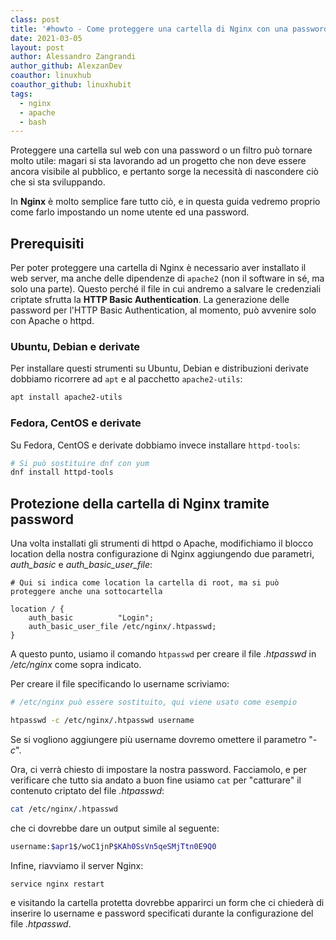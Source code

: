 ```yaml
---
class: post
title: '#howto - Come proteggere una cartella di Nginx con una password'
date: 2021-03-05
layout: post
author: Alessandro Zangrandi
author_github: AlexzanDev
coauthor: linuxhub
coauthor_github: linuxhubit
tags:
  - nginx  
  - apache  
  - bash
---
```

Proteggere una cartella sul web con una password o un filtro può tornare molto utile: magari si sta lavorando ad un progetto che non deve essere ancora visibile al pubblico, e pertanto sorge la necessità di nascondere ciò che si sta sviluppando.

In **Nginx** è molto semplice fare tutto ciò, e in questa guida vedremo proprio come farlo impostando un nome utente ed una password.

## Prerequisiti

Per poter proteggere una cartella di Nginx è necessario aver installato il web server, ma anche delle dipendenze di `apache2` (non il software in sé, ma solo una parte). Questo perché il file in cui andremo a salvare le credenziali criptate sfrutta la **HTTP Basic Authentication**. La generazione delle password per l'HTTP Basic Authentication, al momento, può avvenire solo con Apache o httpd.

### Ubuntu, Debian e derivate

Per installare questi strumenti su Ubuntu, Debian e distribuzioni derivate dobbiamo ricorrere ad `apt` e al pacchetto `apache2-utils`:

```bash
apt install apache2-utils
```

### Fedora, CentOS e derivate

Su Fedora, CentOS e derivate dobbiamo invece installare `httpd-tools`:

```bash
# Si può sostituire dnf con yum
dnf install httpd-tools
```

## Protezione della cartella di Nginx tramite password

Una volta installati gli strumenti di httpd o Apache, modifichiamo il blocco location della nostra configurazione di Nginx aggiungendo due parametri, *auth_basic* e *auth_basic_user_file*:

```nginx
# Qui si indica come location la cartella di root, ma si può proteggere anche una sottocartella

location / {
    auth_basic          "Login";
    auth_basic_user_file /etc/nginx/.htpasswd;
}
```

A questo punto, usiamo il comando `htpasswd` per creare il file *.htpasswd* in */etc/nginx* come sopra indicato.

Per creare il file specificando lo username scriviamo:

```bash
# /etc/nginx può essere sostituito, qui viene usato come esempio

htpasswd -c /etc/nginx/.htpasswd username
```

Se si vogliono aggiungere più username dovremo omettere il parametro "*-c*".

Ora, ci verrà chiesto di impostare la nostra password. Facciamolo, e per verificare che tutto sia andato a buon fine usiamo `cat` per "catturare" il contenuto criptato del file *.htpasswd*: 

```bash
cat /etc/nginx/.htpasswd
```

che ci dovrebbe dare un output simile al seguente:

```bash
username:$apr1$/woC1jnP$KAh0SsVn5qeSMjTtn0E9Q0
```

Infine, riavviamo il server Nginx:

```bash
service nginx restart
```

e visitando la cartella protetta dovrebbe apparirci un form che ci chiederà di inserire lo username e password specificati durante la configurazione del file *.htpasswd*.





